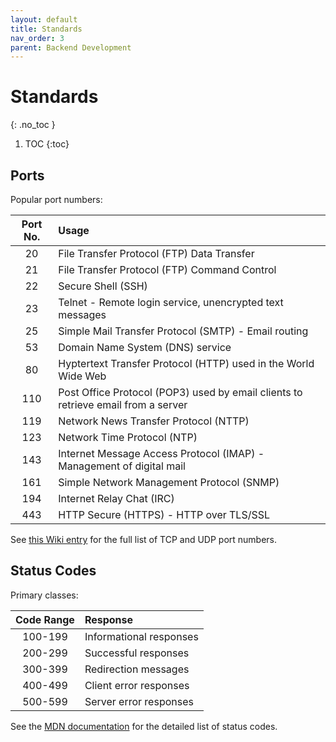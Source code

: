 ```yaml
---
layout: default
title: Standards
nav_order: 3
parent: Backend Development
---
```


# Standards
{: .no_toc }

1. TOC
{:toc}

## Ports
Popular port numbers:

| Port No. | Usage |
| :------: | :---- |
| 20 | File Transfer Protocol (FTP) Data Transfer |
| 21 | File Transfer Protocol (FTP) Command Control |
| 22 | Secure Shell (SSH) |
| 23 | Telnet - Remote login service, unencrypted text messages |
| 25 | Simple Mail Transfer Protocol (SMTP) - Email routing |
| 53 | Domain Name System (DNS) service |
| 80 | Hyptertext Transfer Protocol (HTTP) used in the World Wide Web |
| 110 | Post Office Protocol (POP3) used by email clients to retrieve email from a server |
| 119 | Network News Transfer Protocol (NTTP) |
| 123 | Network Time Protocol (NTP) |
| 143 | Internet Message Access Protocol (IMAP) - Management of digital mail |
| 161 | Simple Network Management Protocol (SNMP) |
| 194 | Internet Relay Chat (IRC) |
| 443 | HTTP Secure (HTTPS) - HTTP over TLS/SSL |


See [this Wiki entry](https://en.wikipedia.org/wiki/List_of_TCP_and_UDP_port_numbers) for the full list of TCP and UDP port numbers.

## Status Codes
Primary classes:

| Code Range | Response |
| :--------: | :------- |
| 100-199 | Informational responses |
| 200-299 | Successful responses |
| 300-399 | Redirection messages |
| 400-499 | Client error responses |
| 500-599 | Server error responses |

See the [MDN documentation](https://developer.mozilla.org/en-US/docs/Web/HTTP/Status) for the detailed list of status codes.